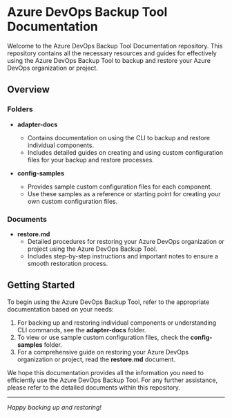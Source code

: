 # Azure DevOps Backup Tool Documentation

Welcome to the Azure DevOps Backup Tool Documentation repository. This repository contains all the necessary resources and guides for effectively using the Azure DevOps Backup Tool to backup and restore your Azure DevOps organization or project.

## Overview

### Folders

- **adapter-docs**
  - Contains documentation on using the CLI to backup and restore individual components.
  - Includes detailed guides on creating and using custom configuration files for your backup and restore processes.

- **config-samples**
  - Provides sample custom configuration files for each component.
  - Use these samples as a reference or starting point for creating your own custom configuration files.

### Documents

- **restore.md**
  - Detailed procedures for restoring your Azure DevOps organization or project using the Azure DevOps Backup Tool.
  - Includes step-by-step instructions and important notes to ensure a smooth restoration process.

## Getting Started

To begin using the Azure DevOps Backup Tool, refer to the appropriate documentation based on your needs:

1. For backing up and restoring individual components or understanding CLI commands, see the **adapter-docs** folder.
2. To view or use sample custom configuration files, check the **config-samples** folder.
3. For a comprehensive guide on restoring your Azure DevOps organization or project, read the **restore.md** document.

We hope this documentation provides all the information you need to efficiently use the Azure DevOps Backup Tool. For any further assistance, please refer to the detailed documents within this repository.

---

*Happy backing up and restoring!*
